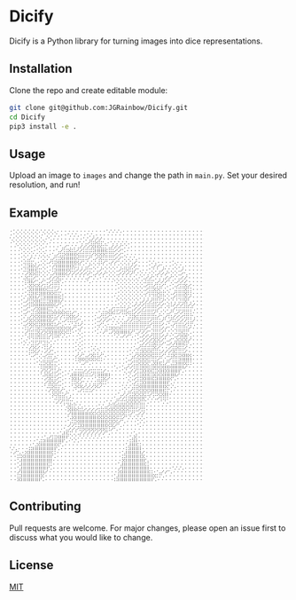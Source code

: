 # Dicify

Dicify is a Python library for turning images into dice representations.

## Installation

Clone the repo and create editable module:

```bash
git clone git@github.com:JGRainbow/Dicify.git
cd Dicify
pip3 install -e .
```

## Usage

Upload an image to `images` and change the path in `main.py`. Set your desired resolution, and run!

## Example

![Marilyn Monroe](https://github.com/JGRainbow/Dicify/blob/main/images/marilyn_output.jpg)

## Contributing
Pull requests are welcome. For major changes, please open an issue first to discuss what you would like to change.

## License
[MIT](https://choosealicense.com/licenses/mit/)
